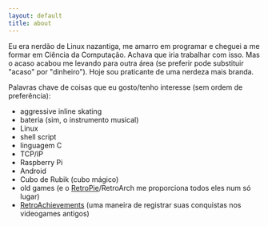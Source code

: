 ```yaml
---
layout: default
title: about
---
```

Eu era nerdão de Linux nazantiga, me amarro em programar e cheguei a me formar em Ciência da Computação. Achava
que iria trabalhar com isso. Mas o acaso acabou me levando para outra área (se preferir pode substituir "acaso" por "dinheiro").
Hoje sou praticante de uma nerdeza mais branda.

Palavras chave de coisas que eu gosto/tenho interesse (sem ordem de preferência):

- aggressive inline skating
- bateria (sim, o instrumento musical)
- Linux
- shell script
- linguagem C
- TCP/IP
- Raspberry Pi
- Android
- Cubo de Rubik (cubo mágico)
- old games (e o [RetroPie](http://retropie.org.uk/)/RetroArch me proporciona todos eles num só lugar)
- [RetroAchievements](http://retroachievements.org) (uma maneira de registrar suas conquistas nos videogames antigos)
